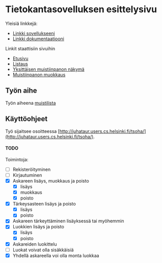 # Tietokantasovelluksen esittelysivu

Yleisiä linkkejä:

* [Linkki sovellukseeni](http://juhataur.users.cs.helsinki.fi/tsoha/)
* [Linkki dokumentaatiooni](https://github.com/JuhQ/Tsoha-Bootstrap/blob/master/doc/dokumentaatio.pdf)

Linkit staattisiin sivuihin
* [Etusivu](staattiset-tiedostot/Tietokantasovellus.htm)
* [Listaus](staattiset-tiedostot/Tietokantasovellus-listaus.htm)
* [Yksittäisen muistiinpanon näkymä](staattiset-tiedostot/Tietokantasovellus-yksittainen.htm)
* [Muistiinpanon muokkaus](staattiset-tiedostot/Tietokantasovellus-muokkaus.htm)

## Työn aihe

Työn aiheena [muistilista](http://advancedkittenry.github.io/suunnittelu_ja_tyoymparisto/aiheet/Muistilista.html)



## Käyttöohjeet
Työ sijaitsee osoitteessa [http://juhataur.users.cs.helsinki.fi/tsoha/](http://juhataur.users.cs.helsinki.fi/tsoha/).




#### TODO
Toimintoja:

- [ ] Rekisteröityminen
- [ ] Kirjautuminen
- [x] Askareen lisäys, muokkaus ja poisto
  - [x] lisäys
  - [x] muokkaus
  - [x] poisto
- [x] Tärkeysasteen lisäys ja poisto
  - [x] lisäys
  - [x] poisto
- [x] Askareen tärkeyttäminen lisäyksessä tai myöhemmin
- [x] Luokkien lisäys ja poisto
  - [x] lisäys
  - [x] poisto
- [x] Askareiden luokittelu
- [ ] Luokat voivat olla sisäkkäisiä
- [x] Yhdellä askareella voi olla monta luokkaa
